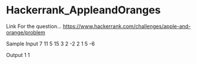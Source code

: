 # Hackerrank_AppleandOranges

Link For the question...
   https://www.hackerrank.com/challenges/apple-and-orange/problem
   
   Sample Input
   7 11
   5 15
   3 2
  -2 2 1
   5 -6

  Output
  1
  1
